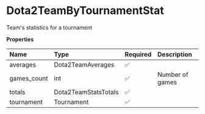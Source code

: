 # Dota2TeamByTournamentStat

Team's statistics for a tournament

**Properties**

| Name        | Type                 | Required | Description     |
| :---------- | :------------------- | :------- | :-------------- |
| averages    | Dota2TeamAverages    | ✅       |                 |
| games_count | int                  | ✅       | Number of games |
| totals      | Dota2TeamStatsTotals | ✅       |                 |
| tournament  | Tournament           | ✅       |                 |

<!-- This file was generated by liblab | https://liblab.com/ -->
